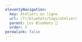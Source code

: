 ```yaml
---
eleventyNavigation:
  key: Ateliers en ligne
  url: /fr/bluehats/tags/atelier/
  parent: Les BlueHats 🧢
  order: 3
permalink: false
---
```

